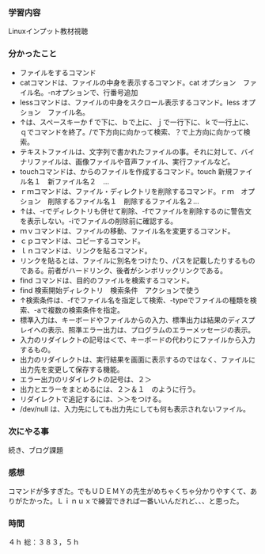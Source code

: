 ### 学習内容
Linuxインプット教材視聴
### 分かったこと
- ファイルをするコマンド
- catコマンドは、ファイルの中身を表示するコマンド。cat オプション　ファイル名。-nオプションで、行番号追加
- lessコマンドは、ファイルの中身をスクロール表示するコマンド。less オプション　ファイル名。
- ↑は、スペースキーかｆで下に、ｂで上に、ｊで一行下に、ｋで一行上に、ｑでコマンドを終了。/で下方向に向かって検索、？で上方向に向かって検索。
- テキストファイルは、文字列で書かれたファイルの事。それに対して、バイナリファイルは、画像ファイルや音声ファイル、実行ファイルなど。
- touchコマンドは、からのファイルを作成するコマンド。touch 新規ファイル名１　新ファイル名２　…
- ｒｍコマンドは、ファイル・ディレクトリを削除するコマンド。ｒｍ　オプション　削除するファイル名１　削除するファイル名２…
- ↑は、-rでディレクトリも併せて削除、-fでファイルを削除するのに警告文を表示しない。-iでファイルの削除前に確認する。
- ｍｖコマンドは、ファイルの移動、ファイル名を変更するコマンド。
- ｃｐコマンドは、コピーするコマンド。
- ｌｎコマンドは、リンクを貼るコマンド。
- リンクを貼るとは、ファイルに別名をつけたり、パスを記載したりするものである。前者がハードリンク、後者がシンボリックリンクである。
- find コマンドは、目的のファイルを検索するコマンド。
- find 検索開始ディレクトリ　検索条件　アクションで使う
- ↑検索条件は、-fでファイル名を指定して検索、-typeでファイルの種類を検索、-aで複数の検索条件を指定。
- 標準入力は、キーボードやファイルからの入力、標準出力は結果のディスプレイへの表示、照準エラー出力は、プログラムのエラーメッセージの表示。
- 入力のリダイレクトの記号は＜で、キーボードの代わりにファイルから入力するもの。
- 出力のリダイレクトは、実行結果を画面に表示するのではなく、ファイルに出力先を変更して保存する機能。
- エラー出力のリダイレクトの記号は、２＞
- 出力とエラーをまとめるには、２＞＆１　のように行う。
- リダイレクトで追記するには、＞＞をつける。
- /dev/null は、入力先にしても出力先にしても何も表示されないファイル。
### 次にやる事
続き、ブログ課題
### 感想
コマンドが多すぎた。でもＵＤＥＭＹの先生がめちゃくちゃ分かりやすくて、ありがたかった。Ｌｉｎｕｘで練習できれば一番いいんだれど、、、と思った。

### 時間
４ｈ
総：３８３，５ｈ
